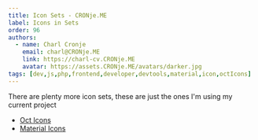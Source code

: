 ```yaml
---
title: Icon Sets - CRONje.ME
label: Icons in Sets 
order: 96
authors:
  - name: Charl Cronje
    email: charl@CRONje.ME
    link: https://charl-cv.CRONje.ME
    avatar: https://assets.CRONje.ME/avatars/darker.jpg
tags: [dev,js,php,frontend,developer,devtools,material,icon,octIcons]
---
```


There are plenty more icon sets, these are just the ones I'm using my current project

- [Oct Icons](./octIcons.md)
- [Material Icons](./materialIcons.md)


